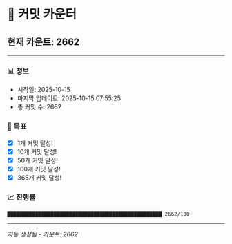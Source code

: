 # 🔢 커밋 카운터

## 현재 카운트: 2662

---

### 📊 정보
- 시작일: 2025-10-15
- 마지막 업데이트: 2025-10-15 07:55:25
- 총 커밋 수: 2662

### 🎯 목표
- [x] 1개 커밋 달성!
- [x] 10개 커밋 달성!
- [x] 50개 커밋 달성!
- [x] 100개 커밋 달성!
- [x] 365개 커밋 달성!

### 📈 진행률
```
██████████████████████████████████████████████████ 2662/100
```

---
*자동 생성됨 - 카운트: 2662*
